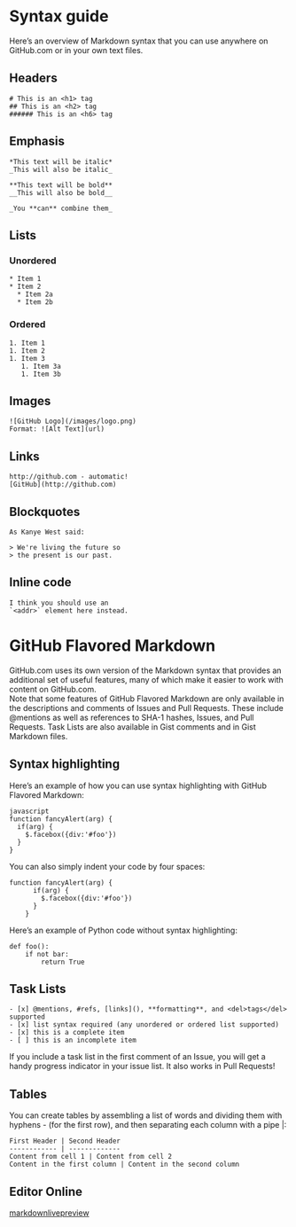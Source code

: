 # Syntax guide  
Here’s an overview of Markdown syntax that you can use anywhere on GitHub.com or in your own text files.

## Headers
```
# This is an <h1> tag
## This is an <h2> tag
###### This is an <h6> tag 
```
## Emphasis
```
*This text will be italic*
_This will also be italic_

**This text will be bold**
__This will also be bold__

_You **can** combine them_  
```

## Lists
### Unordered
```
* Item 1
* Item 2
  * Item 2a
  * Item 2b
```
### Ordered
```
1. Item 1
1. Item 2
1. Item 3
   1. Item 3a
   1. Item 3b 
```

## Images
```
![GitHub Logo](/images/logo.png)
Format: ![Alt Text](url)
```
## Links
```
http://github.com - automatic!
[GitHub](http://github.com)
```

## Blockquotes
```
As Kanye West said:

> We're living the future so
> the present is our past. 
```

## Inline code
```
I think you should use an
`<addr>` element here instead.
```

# GitHub Flavored Markdown  
GitHub.com uses its own version of the Markdown syntax that provides an additional set of useful features, many of which  make it easier to work with content on GitHub.com.  
Note that some features of GitHub Flavored Markdown are only available in the descriptions and comments of Issues and  Pull Requests. These include @mentions as well as references to SHA-1 hashes, Issues, and Pull Requests. Task Lists are  also available in Gist comments and in Gist Markdown files.


## Syntax highlighting
Here’s an example of how you can use syntax highlighting with GitHub Flavored Markdown:  
```
javascript
function fancyAlert(arg) {
  if(arg) {
    $.facebox({div:'#foo'})
  }
}  
```
You can also simply indent your code by four spaces:
```
function fancyAlert(arg) {
      if(arg) {
        $.facebox({div:'#foo'})
      }
    }
```
Here’s an example of Python code without syntax highlighting:
```
def foo():
    if not bar:
        return True
```

## Task Lists
```
- [x] @mentions, #refs, [links](), **formatting**, and <del>tags</del> supported
- [x] list syntax required (any unordered or ordered list supported)
- [x] this is a complete item
- [ ] this is an incomplete item 
```
If you include a task list in the first comment of an Issue, you will get a handy progress indicator in your issue list. It also works in Pull Requests!

## Tables
You can create tables by assembling a list of words and dividing them with hyphens - (for the first row), and then  separating each column with a pipe |:
```
First Header | Second Header
------------ | -------------
Content from cell 1 | Content from cell 2
Content in the first column | Content in the second column
```

## Editor Online
[markdownlivepreview](https://markdownlivepreview.com/)